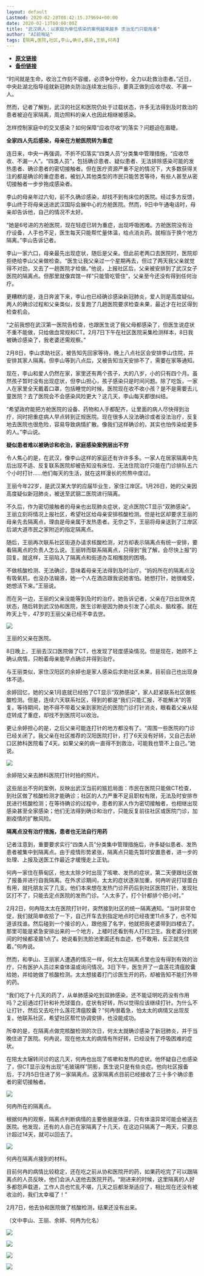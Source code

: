 ```yaml
---
layout: default
Lastmod: 2020-02-28T08:42:15.379694+00:00
date: 2020-02-13T00:00:00Z
title: "武汉病人：以家庭为单位感染的案例越来越多 求治无门只能拖着"
author: "AI前哨站"
tags: [隔离,医院,社区,李山,确诊,感染,王丽,何冉]
---
```


* [**原文链接**](http://mp.weixin.qq.com/s?__biz=MzU4Njg3MjIwMA==&mid=2247484304&idx=2&sn=e7a2620b7219a7cd8ee9cdfc63b573a1&chksm=fdf5e777ca826e610b380ef9f4c70d4015b8fdae240e8a8d9c22e00e364c96f4b60b44f460e4#rd)
* [**备份链接**](http://archive.is/XzcWg)


“时间就是生命，收治工作刻不容缓，必须争分夺秒，全力以赴救治患者。”近日，中央赴湖北指导组就新冠肺炎防治连续发出指示，要真正做到应收尽收、不漏一人。

然而，记者了解到，武汉的社区和医院仍处于过载状态，许多无法得到及时救治的患者被迫在家隔离，周边照料的亲人也因此相继被感染。

怎样控制家庭中的交叉感染？如何保障“应收尽收”的落实？问题迫在眉睫。

  

**全家四人先后感染，母亲在方舱医院转为重症**

  

连日来，中央一再强调，不折不扣落实“四类人员”分类集中管理措施，“应收尽收、不漏一人”。“四类人员”，包括确诊患者、疑似患者、无法排除感染可能的发热患者、确诊患者的密切接触者。但在医疗资源严重不足的情况下，大多数获得关注的都是确诊的重症患者。被划入其他类型的市民只能苦苦等待，有些人甚至从密切接触者一步步拖成感染者。

李山的母亲年过六旬，前不久确诊感染，却找不到有床位的医院。经过多方反馈，李山终于将母亲送进武汉国际会展中心的方舱医院。然而，9日中午通电话时，母亲却告诉他，自己的情况不太好。

“她是6号进的方舱医院，现在轻症已转为重症，出现呼吸困难。方舱医院没有治疗设备，人手也不足，医生每天只能帮忙量体温，给点消炎药。就相当于换个地方隔离。”李山告诉记者。

李山一家六口，母亲最先出现症状，随后是父亲。但此前老两口去医院时，医院却拒绝给李山父亲做检查。“医生让我父亲过一个星期再去，但过了两天我父亲就觉得不对劲，又去了一趟医院才给做。”他说，上报社区后，父亲被安排到了武汉女子医院的隔离点。但那里就像宾馆一样“只能管吃管住”，父亲至今还没有得到任何治疗。

更糟糕的是，连日奔波下来，李山也已经确诊感染新冠肺炎，爱人则是高度疑似。两人的确诊过程和父亲类似，反复跑了几趟医院要求检查未果，最近才在社区得到检查机会。

“之前我想在武汉第一医院告检查，也跟医生说了我父母都感染了，但医生说症状不重不能做，只给做血常规和CT。2月7日下午在社区医院采集检测样本，8日我被确诊感染了，我老婆还需观察。”

2月8日，李山求助社区，被告知先回家等待，晚上八点社区会安排李山住院，并安排其家人隔离。但李山等到八点后，又被告知当天安排不了，需要在家等通知。

现在，李山和爱人仍然在家，家里还有两个孩子，大的八岁，小的只有四个月。虽然孩子暂时没有出现症状，但李山担心，孩子感染只是时间问题。除了吃饭，一家人在家里全天戴着口罩，包括睡觉的时候。医院现在收不收小孩？是不是需要去儿童医院？去了医院会不会感染风险更大？这几天，李山每天都很纠结。

“希望政府能把方舱医院的设备、药物和人手都配齐，让里面的病人尽快得到治疗，同时把重症病人早点转到正规医院。现在很多人没法确诊或者没法治疗，反复地去医院也很危险，容易导致病情扩散。像我们这样确诊的，其实也怕传染给更多的人。”李山说。

  

**疑似患者难以被确诊和收治，家庭感染案例层出不穷**

  

令人焦心的是，在武汉，像李山这样的家庭还有许许多多。一家人在居家隔离中先后出现不适、反复联系医院却被告知没有床位、无法住院治疗只能在门诊排队五六个小时打针……他们每天的生活，就在这样漫长的煎熬中度过。

王丽今年22岁，是武汉某大学的应届毕业生，家住江岸区。1月26日，她的父亲因高度疑似新冠肺炎，被送至武钢二医院进行隔离。

不久后，作为密切接触者的母亲也出现肺炎症状，定点医院CT显示“双肺感染”。王丽立刻将情况上报社区，希望社区给母亲安排核酸检测。但是社区却要求王丽的母亲先去隔离点，理由是母亲属于发热患者。无奈之下，王丽将母亲送到了江岸区后湖大道市民之家附近的指定隔离点。

随后，王丽再次联系社区街道办请求核酸检测，对方却表示隔离点有统一安排，要看隔离点的负责人怎么说。王丽转而联系隔离点，只得到“我了解，会尽快上报”的回复。就这样，王丽陷入了隔离点和街道办互相推脱的困境。

不做核酸检测、无法确诊，意味着母亲无法得到及时治疗。“妈妈所在的隔离点没有吸氧机，也没办法输液，她一个人在酒店跟我说她害怕。她想打针，她很难受，她想活下来。”王丽说。

而在另一边，王丽的父亲没能等到及时的治疗。她告诉记者，父亲在7日出现休克状态，随后转到武汉协和医院，医生诊断是因为肺炎引发了心肌炎、脑栓塞。就在昨天上午，47岁的王丽父亲已经不幸去世。

![](/images/post/8abfda3f06ee7ec75dfb02c1bf7fd9b0.jpg)

王丽的父亲在医院。

8日晚上，王丽去汉口医院做了CT，也发现了轻度感染情况。但是现在，她顾不上确认病情，只盼着母亲能早点确诊并得到治疗。

与王丽类似，家住汉阳区的余婷也是家人感染后求助社区未果，目前自己也出现身体不适。

余婷回忆，她的父亲1月底就已经拍了CT显示“双肺感染”，家人赶紧联系社区做核酸检测。但是，连续六天联系社区，得到的都是“我们只能汇报，不能解决”的答复。等待期间，她不得不带着父亲到家附近的医院门诊打针消炎，眼看着父亲从轻症转成了重症，却找不到医院可以收治。

更让余婷担心的是，之后父亲可能连打针的地方都没有了。“周围一些医院的门诊已经关闭了。我父亲在社区推荐的汉阳医院打针，打了6天没有好转，又自己去硚口区肺科医院看了4天。如果父亲的病一直得不到救治，可能我也管不上自己。”她说。

![](/images/post/b020c72cdc76086d4b2dd15ee01822dd.jpg)

余婷陪父亲去肺科医院打针时拍的照片。

这些层出不穷的案例，反映出武汉当前的尴尬局面：市民在医院只能做CT检查，到社区做了核酸检测才能确诊；社区的人力严重不足且职权有限，无法及时安排市民进行核酸检测；在等待确诊的过程中，患者的家人作为密切接触者，也相继出现感染甚至全家感染；他们无法得到确诊和治疗，只能反复前往社区或医院门诊，加剧疫情的扩散风险。

  

**隔离点没有治疗措施，患者也无法自行用药**  

  

记者注意到，重要要求实行“四类人员”分类集中管理措施后，许多疑似患者、发热患者被集中到隔离点。由于疫情形势紧张，隔离点只能先暂时安置患者，进一步的处理、上报及送医工作最近才缓慢走上正轨。

何冉一家住在蔡甸区，他太太除夕时出现了咳嗽、发热的症状，第二天便跟社区做了报备并进行自我隔离。在外求诊期间，太太的症状逐渐加重，何冉听说打球蛋白有用，就托朋友买了几支。他们本来想在发热门诊开药后到社区医院打针，发现社区打不了，只能去定点医院的发热门诊。“人太多了，打个针都排个把小时。”

2月2日，何冉陪太太在医院打针时，突然接到社区的统一隔离通知。“当时非常仓促，我们就简单收拾了一下，自己开车去到指定地点时已经夜里11点多了，也不知道该找谁。然后碰到一个接诊的人，跟他报了名字，他就把我老婆带到四楼去了。那里可能是紧急安排出来的一个地方，上楼时还看到有人打扫卫生。我老婆分到房间的时候都凌晨1点了。她说看到洗脸池里面还有血迹，也不敢用，反正就先住着。”何冉说。

然而，和李山、王丽家人遭遇的情况一样，何太太在隔离点里也没有得到有效的治疗，只有医护人员过来查体温或询问情况。3日下午，医生开了一盒莲花清瘟胶囊给她，并给她做了核酸检测。太太想接着打门诊医生开的药，却被告知不能打外带的药。

“我们吃了十几天的药了，从单肺感染吃到双肺感染，还不能证明吃药没有作用吗？之前通过打针和补充球蛋白，症状有好转，所以觉得应该继续打针。为什么不让打针，然后又去吃什么莲花清瘟胶囊？”何冉很着急，怕太太的病情又出现反复。他联系社区，希望社区帮忙协调安排，也没能成功。

所幸的是，在隔离点做完核酸检测的次日，何太太就确诊感染了新冠肺炎，并于当晚住进了医院。何冉说，现在他太太的病情有所好转，已经没有了呼吸困难的症状。

在陪太太辗转问诊的这几天，何冉也出现了咳嗽和发热的症状。他怀疑自己也感染了，但CT显示没有出现“毛玻璃样”阴影，医生说只是有些炎症。他向社区报备后，于2月5日住进了另一家隔离点。这家隔离点目前已经接收了三十多个确诊患者的密切接触者。

![](/images/post/07e54ba112a9970b3f9c63072174b009.jpg)

何冉所在的隔离点。

根据何冉的观察，隔离点判断病情的主要依据是体温，只有体温异常可能会被送去医院。他发现，还有的人自己在家隔离了十几天，在这边只隔离了一两天，只要总计超过14天，就可以回去了。

![](/images/post/68a4e563f49dfdfa4c91108fcc8179d4.jpg)

何冉在隔离点接到的材料。

目前何冉的病情比较稳定，还在吃之前从协和医院开的药，如果药吃完了可以跟隔离点的人员反映，他们会派人送他去医院开药。“刚进来的时候，这里隔离的人好多都怨声载道，工作人员也忙乱不堪，几天之后都渐渐适应了，相比现在还没有被收治的，我们太幸福了！”

2月7日，他去协和医院做了核酸检测，结果还没有出来。

（文中李山、王丽、余婷、何冉为化名）  

![](/images/post/7b694406bec4550915052a03e1d824cb.jpg)

![](/images/post/8fc957b73515fee749c71279d823b534.jpg)

![](/images/post/7ea910a3db5da0d56a0811041d536c90.jpg)

![](/images/post/91d96e0010d52cf5eeb270c96725b1de.jpg)

